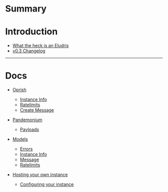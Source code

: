 # Summary

# Introduction

- [What the heck is an Eludris]()
- [v0.3 Changelog](./changelog0.3.md)

---
# Docs

- [Oprish](./api/oprish/oprish.md)
  - [Instance Info](./api/oprish/instance_info.md)
  - [Ratelimits](./api/oprish/ratelimits.md)
  - [Create Message](./api/oprish/messages/create.md)

- [Pandemonium](./api/pandemonium/pandemonium.md)
  - [Payloads](./api/pandemonium/payloads.md)

- [Models](./api/models/models.md)
  - [Errors](./api/models/errors.md)
  - [Instance Info](./api/models/instance_info.md)
  - [Message](./api/models/message.md)
  - [Ratelimits](./api/models/ratelimits.md)

- [Hosting your own instance]()
  - [Configuring your instance]()

